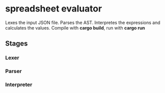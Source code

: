 # spreadsheet evaluator
Lexes the input JSON file. Parses the AST. Interpretes the expressions and calculates the values. Compile with **cargo build**, run with **cargo run**
## Stages
### Lexer
### Parser
### Interpreter
